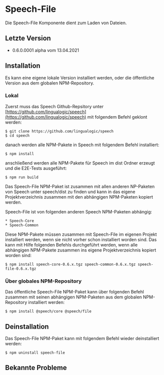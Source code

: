 # Speech-File

Die Speech-File Komponente dient zum Laden von Dateien.


## Letzte Version

* 0.6.0.0001 alpha vom 13.04.2021


## Installation

Es kann eine eigene lokale Version installiert werden, oder die öffentliche Version aus dem globalen NPM-Repository.


### Lokal

Zuerst muss das Speech Github-Repsitory unter [https://github.com/lingualogic/speech](https://github.com/lingualogic/speech) mit folgendem Befehl geklont werden:

    $ git clone https://github.com/lingualogic/speech
    $ cd speech

danach werden alle NPM-Pakete in Speech mit folgendem Befehl installiert:

    $ npm install

anschließend werden alle NPM-Pakete für Speech im dist Ordner erzeugt und die E2E-Tests ausgeführt:

    $ npm run build

Das Speech-File NPM-Paket ist zusammen mit allen anderen NP-Paketen von Speech unter speech/dist zu finden und kann in das eigene Projektverzeichnis zusammen mit den abhängigen NPM-Paketen kopiert werden.

Speech-File ist von folgenden anderen Speech NPM-Paketen abhängig:

    * Speech-Core
    * Speech-Common

Diese NPM-Pakete müssen zusammen mit Speech-File im eigenen Projekt installiert werden, wenn sie nicht vorher schon installiert worden sind. Das kann mit Hilfe folgenden Befehls durchgeführt werden, wenn alle abhängigen NPM-Pakete zusammen ins eigene Projektverzeichnis kopiert worden sind:

    $ npm install speech-core-0.6.x.tgz speech-common-0.6.x.tgz speech-file-0.6.x.tgz


### Über globales NPM-Repository

Das öffentliche Speech-File NPM-Paket kann über folgenden Befehl zusammen mit seinen abhängigen NPM-Paketen aus dem globalen NPM-Repository installiert werden:

    $ npm install @speech/core @speech/file


## Deinstallation

Das Speech-File NPM-Paket kann mit folgendem Befehl wieder deinstalliert werden:

    $ npm uninstall speech-file


## Bekannte Probleme
